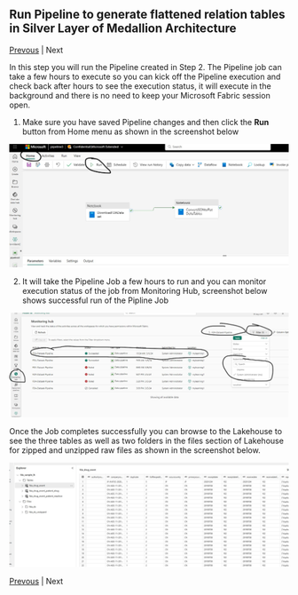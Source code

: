 ## Run Pipeline to generate flattened relation tables in Silver Layer of Medallion Architecture

[Prevous](./02-CreatePipeline.md) | Next

In this step you will run the Pipeline created in Step 2. The Pipeline job can take a few hours to execute so you can kick off the Pipeline execution and check back after hours to see the execution status, it will execute in the background and there is no need to keep your Microsoft Fabric session open.

1. Make sure you have saved Pipeline changes and then click the **Run** button from Home menu as shown in the screenshot below

![Run Pipeline Job](../images/RunPipelineJob.jpg)

2. It will take the Pipeline Job a few hours to run and you can monitor execution status of the job from Monitoring Hub, screenshot below shows successful run of the Pipline Job

![Monitor Pipeline Job](../images/PipelineComplete.jpg)

Once the Job completes successfully you can browse to the Lakehouse to see the three tables as well as two folders in the files section of Lakehouse for zipped and unzipped raw files as shown in the screenshot below.

![Lakehouse with Tables and Raw files](../images/Lakehouse-PipelineJobComplete.jpg)

[Prevous](./02-CreatePipeline.md) | Next





